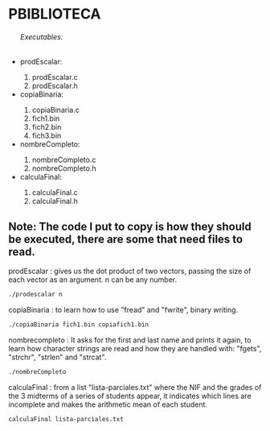<h1>PBIBLIOTECA</h1>

<ul type ="ciclre">
<h6>Executables:</h6>
<li>prodEscalar:</li>
  <ol type = "1">
    <li>prodEscalar.c</li>
    <li>prodEscalar.h</li>
  </ol>
<li>copiaBinaria:</li>
  <ol type ="1">
    <li>copiaBinaria.c</li>
    <li>fich1.bin</li>
    <li>fich2.bin</li>
    <li>fich3.bin</li>
  </ol>
<li>nombreCompleto:</li>
  <ol type "1">
    <li>nombreCompleto.c</li>
    <li>nombreCompleto.h</li>
  </ol>

<li>calculaFinal:</li>
<ol type = "1">
  <li>calculaFinal.c</li>
  <li>calculaFinal.h</li>
</ol>
</ul>

<h2>Note: The code I put to copy is how they should be executed, there are some that need files to read.</h2>
<p>prodEscalar : gives us the dot product of two vectors, passing the size of each vector as an argument. n 
can be any number.</p>

```bash
./prodescalar n
```
<p>copiaBinaria : to learn how to use "fread" and "fwrite", binary writing.</p>

```bash
./copiaBinaria fich1.bin copiafich1.bin
```

<p>nombrecompleto : It asks for the first and last name and prints it again, to learn how character strings are read and how they are handled with: "fgets", "strchr", "strlen" and "strcat".</p>

```bash
./nombreCompleto
```
<p>calculaFinal : from a list "lista-parciales.txt" where the NIF and the grades of the 3 midterms of a series of students appear, it indicates which lines are incomplete and makes the arithmetic mean of each student.</p>

```bash
calculaFinal lista-parciales.txt
```


  
